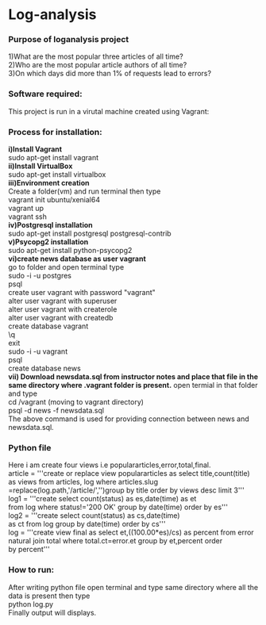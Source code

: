 # Log-analysis                                                                                                    
### Purpose of loganalysis project                                                                                          
1)What are the most popular three articles of all time?                                                                   
2)Who are the most popular article authors of all time?                                                                 
3)On which days did more than 1% of requests lead to errors?                                                                
### Software required:                                                                                                  
This project is run in a virutal machine created using Vagrant:                                                            
### Process for installation:                                                                   
**i)Install Vagrant**                                                                                  
    sudo apt-get install vagrant                                                                                       
**ii)Install VirtualBox**                                                                                                    
    sudo apt-get install virtualbox                                                                                  
**iii)Environment creation**                                                                                                
 Create a folder(vm) and run terminal then type                                                           
    vagrant init ubuntu/xenial64                                                                                        
    vagrant up                                                                                        
    vagrant ssh                                                                                                       
**iv)Postgresql installation**                                                                         
    sudo apt-get install postgresql postgresql-contrib                                                               
 **v)Psycopg2 installation**                                                                                              
    sudo apt-get install python-psycopg2                                                                  
 **vi)create news database as user vagrant**                                                                        
    go to folder and open terminal type                                                                               
    sudo -i -u postgres                                                                                            
    psql                                                                                                            
    create user vagrant with password "vagrant"                                                                      
    alter user vagrant with superuser                                                                               
    alter user vagrant with createrole                                                                           
    alter user vagrant with createdb                                                                                         
    create database vagrant                                                                                          
    \q                                                                                                                     
    exit                                                                      
    sudo -i -u vagrant                                                                                                   
    psql                                                                                                                    
    create database news                                                                                                
**vii) Download newsdata.sql from instructor notes and place that file in the same directory where .vagrant folder is present.** 
     open termial in that folder and type                                                                                    
        cd /vagrant  (moving to vagrant directory)                                                                        
        psql -d news -f newsdata.sql                                                                              
     The above command is used for providing connection between news and newsdata.sql.                                       
### Python file                                                                                               
Here i am create four views i.e populararticles,error,total,final.                                                         
article = '''create or replace view populararticles as select title,count(title) as views from articles, log where articles.slug =replace(log.path,'/article/','')group by title order by views desc limit 3'''                                
log1 = '''create select count(status) as es,date(time) as et                                                               
          from log where status!='200 OK' group by date(time) order by es'''                                               
log2 = '''create select count(status) as cs,date(time)                                                           
          as ct from log group by date(time) order by cs'''                                                  
log = '''create view final as select  et,((100.00*es)/cs) as percent from error                                          
         natural join total where total.ct=error.et group by et,percent order                                  
         by percent'''                                                        
 ### How to run:                                                        
  After writing python file open terminal and type same directory where all the data is present then type                    
         python log.py                                    
  Finally output will displays.
